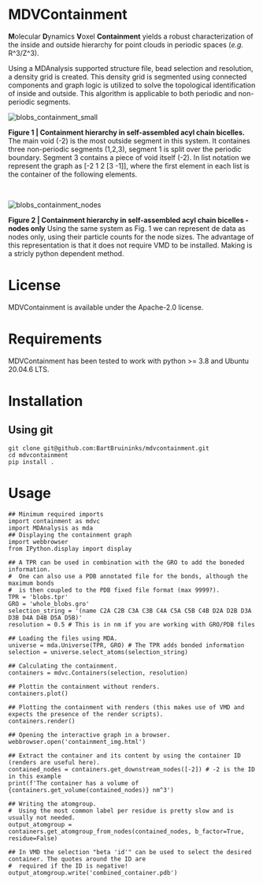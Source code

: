 # MDVContainment
**M**olecular **D**ynamics **V**oxel **Containment** yields a robust characterization of the inside and outside hierarchy for point clouds in periodic spaces (*e.g.* R^3/Z^3).

Using a MDAnalysis supported structure file, bead selection and resolution, a density grid is created. This density grid is segmented using connected components and graph logic is utilized to solve the topological identification of inside and outside. This algorithm is applicable to both periodic and non-periodic segments.  

![blobs_containment_small](https://github.com/BartBruininks/mdvcontainment/assets/1488903/be5fff63-a967-47c2-a933-a3ecb7dcd5de)

**Figure 1 | Containment hierarchy in self-assembled acyl chain bicelles.** The main void (-2) is the most outside segment in this system. It containes three non-periodic segments (1,2,3), segment 1 is split over the periodic boundary. Segment 3 contains a piece of void itself (-2). In list notation we represent the graph as [-2 1 2 [3 -1]], where the first element in each list is the container of the following elements.

$~$

![blobs_containment_nodes](https://github.com/BartBruininks/mdvcontainment/assets/1488903/3769a16d-1beb-45a1-8e98-6e9eac088a4a)

**Figure 2 | Containment hierarchy in self-assembled acyl chain bicelles - nodes only** Using the same system as Fig. 1 we can represent de data as nodes only, using their particle counts for the node sizes. The advantage of this representation is that it does not require VMD to be installed. Making is a stricly python dependent method.


# License
MDVContainment is available under the Apache-2.0 license.

# Requirements
MDVContainment has been tested to work with python >= 3.8 and Ubuntu 20.04.6 LTS. 

# Installation
## Using git
```
git clone git@github.com:BartBruininks/mdvcontainment.git
cd mdvcontainment
pip install .
```
# Usage
```
## Minimum required imports
import containment as mdvc
import MDAnalysis as mda
## Displaying the containment graph
import webbrowser
from IPython.display import display

## A TPR can be used in combination with the GRO to add the boneded information.
#  One can also use a PDB annotated file for the bonds, although the maximum bonds
#  is then coupled to the PDB fixed file format (max 9999?).
TPR = 'blobs.tpr'
GRO = 'whole_blobs.gro'
selection_string = '(name C2A C2B C3A C3B C4A C5A C5B C4B D2A D2B D3A D3B D4A D4B D5A D5B)'
resolution = 0.5 # This is in nm if you are working with GRO/PDB files

## Loading the files using MDA.
universe = mda.Universe(TPR, GRO) # The TPR adds bonded information
selection = universe.select_atoms(selection_string)

## Calculating the containment.
containers = mdvc.Containers(selection, resolution)

## Plottin the containment without renders.
containers.plot()

## Plotting the containment with renders (this makes use of VMD and expects the presence of the render scripts).
containers.render()

## Opening the interactive graph in a browser.
webbrowser.open('containment_img.html')

## Extract the container and its content by using the container ID (renders are useful here).
contained_nodes = containers.get_downstream_nodes([-2]) # -2 is the ID in this example
print(f'The container has a volume of {containers.get_volume(contained_nodes)} nm^3')

## Writing the atomgroup. 
#  Using the most common label per residue is pretty slow and is usually not needed.
output_atomgroup = containers.get_atomgroup_from_nodes(contained_nodes, b_factor=True, residue=False)

## In VMD the selection "beta 'id'" can be used to select the desired container. The quotes around the ID are
#  required if the ID is negative! 
output_atomgroup.write('combined_container.pdb')
```
